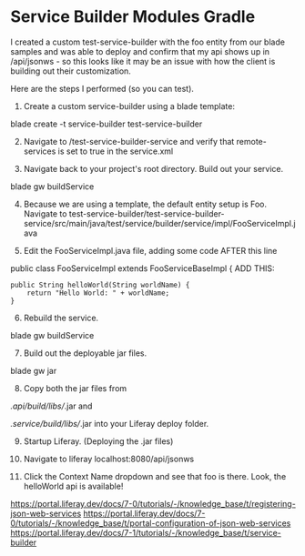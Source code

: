 # Service Builder Modules Gradle

I created a custom test-service-builder with the foo entity from our blade samples and was able to deploy and confirm that my api shows up in /api/jsonws - so this looks like it may be an issue with how the client is building out their customization.

Here are the steps I performed (so you can test).

1) Create a custom service-builder using a blade template:

blade create -t service-builder test-service-builder

2) Navigate to /test-service-builder-service and verify that remote-services is set to true in the service.xml

3) Navigate back to your project's root directory. Build out your service.

blade gw buildService

4) Because we are using a template, the default entity setup is Foo. Navigate to test-service-builder/test-service-builder-service/src/main/java/test/service/builder/service/impl/FooServiceImpl.java

5) Edit the FooServiceImpl.java file, adding some code AFTER this line

public class FooServiceImpl extends FooServiceBaseImpl {
ADD THIS:

	public String helloWorld(String worldName) {
		return "Hello World: " + worldName;
	}
6) Rebuild the service.

blade gw buildService

7) Build out the deployable jar files.

blade gw jar

8) Copy both the jar files from

*.api/build/libs/*.jar
and

*.service/build/libs/*.jar
into your Liferay deploy folder.

9) Startup Liferay. (Deploying the .jar files)

10) Navigate to liferay localhost:8080/api/jsonws

11) Click the Context Name dropdown and see that foo is there. Look, the helloWorld api is available!

https://portal.liferay.dev/docs/7-0/tutorials/-/knowledge_base/t/registering-json-web-services
https://portal.liferay.dev/docs/7-0/tutorials/-/knowledge_base/t/portal-configuration-of-json-web-services
https://portal.liferay.dev/docs/7-1/tutorials/-/knowledge_base/t/service-builder
